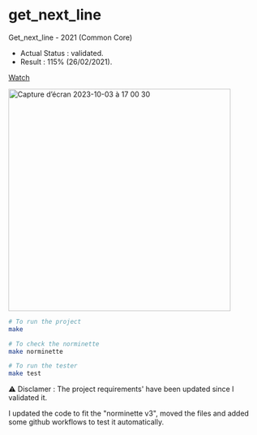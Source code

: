 # get_next_line

Get_next_line - 2021 (Common Core)

- Actual Status : validated.
- Result : 115% (26/02/2021).

[Watch](https://youtu.be/pvmtqcQu4J0)

<img width="438" alt="Capture d’écran 2023-10-03 à 17 00 30" src="https://github.com/malatinipro/get_next_line/assets/77189438/8d743cc8-2c51-4f36-9bca-25284b625a7c">

```sh
# To run the project
make

# To check the norminette
make norminette

# To run the tester
make test
```

⚠️ Disclamer :
The project requirements' have been updated since I validated it.

I updated the code to fit the "norminette v3", moved the files and added some github workflows to test it automatically.
